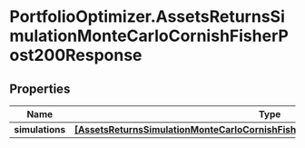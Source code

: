 # PortfolioOptimizer.AssetsReturnsSimulationMonteCarloCornishFisherPost200Response

## Properties

Name | Type | Description | Notes
------------ | ------------- | ------------- | -------------
**simulations** | [**[AssetsReturnsSimulationMonteCarloCornishFisherPost200ResponseSimulationsInner]**](AssetsReturnsSimulationMonteCarloCornishFisherPost200ResponseSimulationsInner.md) |  | 



